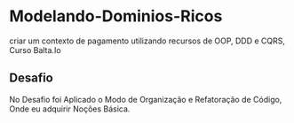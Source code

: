 # Modelando-Dominios-Ricos
criar um contexto de pagamento utilizando recursos de OOP, DDD e CQRS, Curso Balta.Io

## Desafio
No Desafio foi Aplicado o Modo de Organização e Refatoração de Código, Onde eu adquirir Noções Básica.

